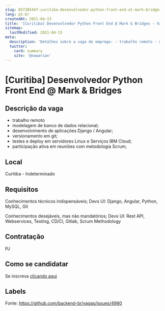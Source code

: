 ```yaml
---
slug: 857385447-curitiba-desenvolvedor-python-front-end-at-mark-bridges
lang: pt-br
createdAt: 2021-04-13
title: '[Curitiba] Desenvolvedor Python Front End @ Mark & Bridges - Vaga de Emprego'
sitemap:
  lastModified: 2021-04-13
meta:
  description: 'Detalhes sobre a vaga de emprego: - trabalho remoto - modelagem de banco de dados relacional; - desenvolvimento de aplicações Django / Angular; - versionamento em git; - testes e deploy em servidores Linux e Serviços IBM Cloud; - participação ativa em reuniões com metodologia Scrum;'
  twitter:
    card: summary
    site: '@nawarian'
---
```


# [Curitiba] Desenvolvedor Python Front End @ Mark & Bridges

## Descrição da vaga

- trabalho remoto
- modelagem de banco de dados relacional;
- desenvolvimento de aplicações Django / Angular;
- versionamento em git;
- testes e deploy em servidores Linux e Serviços IBM Cloud;
- participação ativa em reuniões com metodologia Scrum;

## Local

Curitiba - Indeterminado

## Requisitos

Conhecimentos técnicos indispensáveis;
Devs UI: Django, Angular, Python, MySQL, Git

Conhecimentos desejáveis, mas não mandatórios;
Devs UI: Rest API, Webservices, Testing, CD/CI, Gitlab, Scrum Methodology

## Contratação

PJ

## Como se candidatar

Se inscreva [clicando aqui](https://www.pyjobs.com.br/job/2444)

## Labels



Fonte: https://github.com/backend-br/vagas/issues/4980
